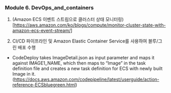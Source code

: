 
### Module 6. DevOps_and_containers

1. (Amazon ECS 이벤트 스트림으로 클러스터 상태 모니터링) [https://aws.amazon.com/ko/blogs/compute/monitor-cluster-state-with-amazon-ecs-event-stream/]

2. CI/CD 파이프라인 및 Amazon Elastic Container Service를 사용하여 블루/그린 배포 수행
- CodeDeploy takes ImageDetail.json as input parameter and maps it against IMAGE1_NAME, which then maps to “Image” in the task definition file and creates a new task definition for ECS with newly built Image in it. (https://docs.aws.amazon.com/codepipeline/latest/userguide/action-reference-ECSbluegreen.html)
